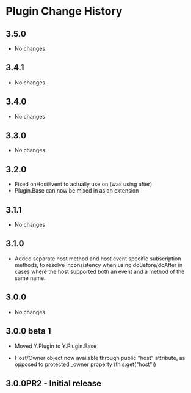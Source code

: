 Plugin Change History
=====================

3.5.0
-----

  * No changes.

3.4.1
-----

  * No changes.

3.4.0
-----

  * No changes

3.3.0
-----

  * No changes

3.2.0
-----

  * Fixed onHostEvent to actually use on (was using after)
  * Plugin.Base can now be mixed in as an extension

3.1.1
-----

  * No changes

3.1.0
-----

  * Added separate host method and host event specific subscription methods,
    to resolve inconsistency when using doBefore/doAfter in cases where the 
    host supported both an event and a method of the same name. 

3.0.0
-----

  * No changes

3.0.0 beta 1
------------

  * Moved Y.Plugin to Y.Plugin.Base

  * Host/Owner object now available through public "host" attribute, 
    as opposed to protected _owner property (this.get("host"))

3.0.0PR2 - Initial release
--------------------------
